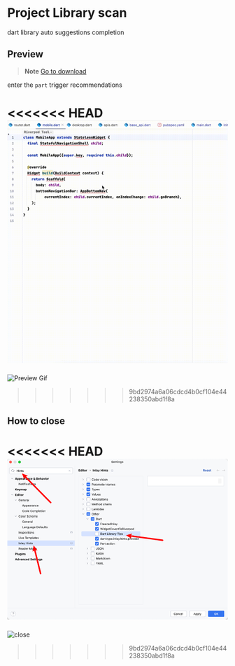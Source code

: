 # Project Library scan


dart library auto suggestions completion


## Preview

> **Note**
> [Go to download](https://plugins.jetbrains.com/plugin/18986-flutterx/edit/versions/stable/576724)

enter the `part` trigger recommendations

<<<<<<< HEAD
![Preview Gif](../../assets/gif/DartLibraryScanGif.gif)
=======
![Preview Gif](/videos/DartLibraryScanGif.gif)
>>>>>>> 9bd2974a6a06cdcd4b0cf104e44238350abd1f8a


## How to close

<<<<<<< HEAD
![close](../../assets/images/close.png)
=======
![close](/images/dart_library/close.png)
>>>>>>> 9bd2974a6a06cdcd4b0cf104e44238350abd1f8a


